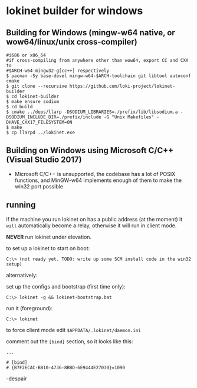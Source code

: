 # lokinet builder for windows

## Building for Windows (mingw-w64 native, or wow64/linux/unix cross-compiler)

    #i686 or x86_64
    #if cross-compiling from anywhere other than wow64, export CC and CXX to
    #$ARCH-w64-mingw32-g[cc++] respectively
    $ pacman -Sy base-devel mingw-w64-$ARCH-toolchain git libtool autoconf cmake
    $ git clone --recursive https://github.com/loki-project/lokinet-builder
    $ cd lokinet-builder
    $ make ensure sodium
    $ cd build
    $ cmake ../deps/llarp -DSODIUM_LIBRARIES=./prefix/lib/libsodium.a -DSODIUM_INCLUDE_DIR=./prefix/include -G "Unix Makefiles" -DHAVE_CXX17_FILESYSTEM=ON
    $ make
    $ cp llarpd ../lokinet.exe

## Building on Windows using Microsoft C/C++ (Visual Studio 2017)

- Microsoft C/C++ is unsupported, the codebase has a lot of POSIX functions, and MinGW-w64 implements enough of them to make the win32 port possible

## running

if the machine you run lokinet on has a public address (at the moment) it `will` automatically become a relay, 
otherwise it will run in client mode.


**NEVER** run lokinet under elevation.

to set up a lokinet to start on boot:

    C:\> (not ready yet. TODO: write up some SCM install code in the win32 setup)

alternatively:

set up the configs and bootstrap (first time only):

    C:\> lokinet -g && lokinet-bootstrap.bat
    
run it (foreground):
    
    C:\> lokinet

to force client mode edit `$APPDATA/.lokinet/daemon.ini`

comment out the `[bind]` section, so it looks like this:

    ...
    
    # [bind]
    # {B7F2ECAC-BB10-4736-8BBD-6E9444E27030}=1090


-despair